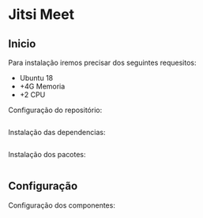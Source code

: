 # Jitsi Meet

## Inicio

Para instalação iremos precisar dos seguintes requesitos:

* Ubuntu 18
* +4G Memoria
* +2 CPU

Configuração do repositório:

```md

```

Instalação das dependencias:

```md

```

Instalação dos pacotes:

```md 

```

## Configuração

Configuração dos componentes:

